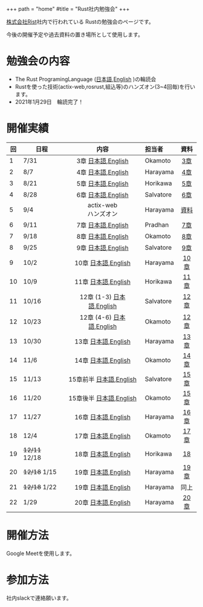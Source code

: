 +++
path = "home"
#title = "Rust社内勉強会"
+++

[株式会社Rist](https://www.rist.co.jp/)社内で行われている
Rustの勉強会のページです。

今後の開催予定や過去資料の置き場所として使用します。

# 勉強会の内容

- The Rust ProgramingLanguage ([日本語](https://doc.rust-jp.rs/book/second-edition/),[English](https://doc.rust-lang.org/book/) )の輪読会
- Rustを使った技術(actix-web,rosrust,組込等)のハンズオン(3~4回毎)を行います。
- 2021年1月29日　輪読完了！

# 開催実績

| 回 | 日程 | 内容 | 担当者 | 資料 |
|--|--|:--:|:--|:--:|
| 1 | 7/31 | 3章 [日本語](https://doc.rust-jp.rs/book/second-edition/ch03-00-common-programming-concepts.html),[English](https://doc.rust-lang.org/book/ch03-00-common-programming-concepts.html) | Okamoto | [3章](https://hackmd.io/@MrBearing/S1GXFFyWP) |
| 2 | 8/7 | 4章 [日本語](https://doc.rust-jp.rs/book/second-edition/),[English](https://doc.rust-lang.org/book/https://doc.rust-lang.org/book/ch04-00-understanding-ownership.html) | Harayama | [4章](https://hackmd.io/@7V0FgVRPSqCmrS9Ivj0yXQ/SyJGzGB-w#/) |
| 3 | 8/21 | 5章 [日本語](https://doc.rust-jp.rs/book/second-edition/ch05-00-structs.html),[English](https://doc.rust-lang.org/book/ch05-00-structs.html) | Horikawa | [5章](https://hackmd.io/@hyrodium/rkZdbTqfv#/) | 
| 4 | 8/28 | 6章 [日本語](https://doc.rust-jp.rs/book/second-edition/ch06-00-enums.html),[English](https://doc.rust-lang.org/book/ch06-00-enums.html) | Salvatore | [6章](https://hackmd.io/@slabua/rkemJ7GXP#/) |
| 5 | 9/4 | actix-web<br/>ハンズオン | Harayama | [資料](https://hackmd.io/@7V0FgVRPSqCmrS9Ivj0yXQ/ryqEAJRXP#/) |
| 6 | 9/11 | 7章 [日本語](https://doc.rust-jp.rs/book/second-edition/ch07-00-modules.html),[English](https://doc.rust-lang.org/book/ch07-00-managing-growing-projects-with-packages-crates-and-modules.html) | Pradhan | [7章](https://hackmd.io/@YaLfaJPMSby70tZQh2Okzg/S19AimwEw) |
| 7 | 9/18 | 8章 [日本語](https://doc.rust-jp.rs/book/second-edition/ch08-00-common-collections.html),[English](https://doc.rust-lang.org/book/ch08-00-common-collections.html) | Okamoto | [8章](https://hackmd.io/@MrBearing/HJbnLv2VD) |
| 8 | 9/25 | 9章 [日本語](https://doc.rust-jp.rs/book/second-edition/ch09-00-error-handling.html),[English](https://doc.rust-lang.org/book/ch09-00-error-handling.html) | Salvatore | [9章](https://hackmd.io/@slabua/rk19fcOHD#/) |
| 9 | 10/2 | 10章 [日本語](https://doc.rust-jp.rs/book/second-edition/ch10-00-generics.html),[English](https://doc.rust-lang.org/book/ch10-00-generics.html) | Harayama | [10章](https://hackmd.io/@7V0FgVRPSqCmrS9Ivj0yXQ/ByjRowzUw#/) |
| 10 | 10/9 | 11章 [日本語](https://doc.rust-jp.rs/book/second-edition/ch11-00-testing.html),[English](https://doc.rust-lang.org/book/ch11-00-testing.html) | Horikawa | [11章](https://hackmd.io/@hyrodium/HJ-iV8oIw#/) |
| 11 | 10/16 | 12章 (1-3) [日本語](https://doc.rust-jp.rs/book/second-edition/ch12-00-an-io-project.html),[English](https://doc.rust-lang.org/book/ch12-00-an-io-project.html) | Salvatore | [12章](https://hackmd.io/@slabua/rkgTd4TUD#/) |
| 12 | 10/23 | 12章 (4-6) [日本語](https://doc.rust-jp.rs/book-ja/ch12-00-an-io-project.html),[English](https://doc.rust-lang.org/book/ch12-00-an-io-project.html) | Okamoto | [12章](https://hackmd.io/@MrBearing/r1NeIW2Pv#/3) |
| 13 | 10/30 | 13章 [日本語](https://doc.rust-jp.rs/book-ja/ch13-00-functional-features.html),[English](https://doc.rust-lang.org/book/ch13-00-functional-features.html) | Harayama | [13章](https://hackmd.io/@kazupsychocandy/Byha668_w#/) |
| 14 | 11/6 | 14章 [日本語](https://doc.rust-jp.rs/book-ja/ch14-00-more-about-cargo.html),[English](https://doc.rust-lang.org/book/ch14-00-more-about-cargo.html) | Okamoto | [14章](https://hackmd.io/@MrBearing/BkwklbWFD#/1) |
| 15 | 11/13 | 15章前半 [日本語](https://doc.rust-jp.rs/book-ja/ch15-00-smart-pointers.html),[English](https://doc.rust-lang.org/book/ch15-00-smart-pointers.html) | Salvatore | [15章](https://hackmd.io/@slabua/BkJKWpDYD) |
| 16 | 11/20 | 15章後半 [日本語](https://doc.rust-jp.rs/book-ja/ch15-00-smart-pointers.html),[English](https://doc.rust-lang.org/book/ch15-00-smart-pointers.html) | Okamoto | [15章](https://hackmd.io/@MrBearing/rJAxK9Nqv#/) |
| 17 | 11/27 | 16章 [日本語](https://doc.rust-jp.rs/book-ja/ch16-00-concurrency.html),[English](https://doc.rust-lang.org/book/h16-00-concurrency.html) | Harayama | [16章](https://hackmd.io/@kazupsychocandy/Hk9Kuyb9D#/) |
| 18 | 12/4 | 17章 [日本語](https://doc.rust-jp.rs/book/second-edition/),[English](https://doc.rust-lang.org/book/) | Okamoto | [17章](https://hackmd.io/@MrBearing/H1sFeBLiP) |
| 19 | ~~12/11~~ 12/18 | 18章 [日本語](https://doc.rust-jp.rs/book/second-edition/),[English](https://doc.rust-lang.org/book/) | Horikawa | [18](https://hackmd.io/@hyrodium/SJ6yUDQ2D) |
| 20 | ~~12/18~~ 1/15 | 19章 [日本語](https://doc.rust-jp.rs/book/second-edition/),[English](https://doc.rust-lang.org/book/) | Harayama | [19章](https://hackmd.io/@kazupsychocandy/HJsIgefAv#/) |
| 21 | ~~12/18~~ 1/22 | 19章 [日本語](https://doc.rust-jp.rs/book/second-edition/),[English](https://doc.rust-lang.org/book/) | Harayama | 同上 |
| 22 | 1/29 | 20章 [日本語](https://doc.rust-jp.rs/book-ja/ch20-00-final-project-a-web-server.html),[English](https://doc.rust-lang.org/book/ch20-00-final-project-a-web-server.html) | Harayama | [20章](https://hackmd.io/@kazupsychocandy/) |




# 開催方法

Google Meetを使用します。

# 参加方法

社内slackで連絡願います。
